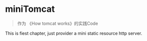 # miniTomcat
> 作为 《How tomcat works》的实践Code

This is fiest chapter, just provider a mini static resource http server.

